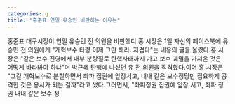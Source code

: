 ```yaml
---
categories: g
title: "홍준표 연일 유승민 비판하는 이유는"
---
```

홍준표 대구시장이 연일 유승민 전 의원을 비판했디.홍 시장은 1일 자신의 페이스북에 유승민 전 의원에게 "개혁보수 타령 이제 그만 해라. 지겹다"는 내용의 글을 올렸다.홍 시장은 "같은 보수 진영에서 내부 분탕질로 탄핵사태까지 가고 보수 궤멸을 가져온 것은 어떻게 바라봐야 하냐"며 박근혜 탄핵에 나섰던 유 전 의원을 직격했다.이어 홍 시장은 "그걸 개혁보수로 분칠하면서 좌파 집권에 앞장서고, 내내 같은 보수정당만 집요하게 공격한 것은 용서가 되는 걸까"라고 썼다.그러면서, "좌파정권 집권에 앞장 서고, 좌파 정권 내내 같은 보수 정